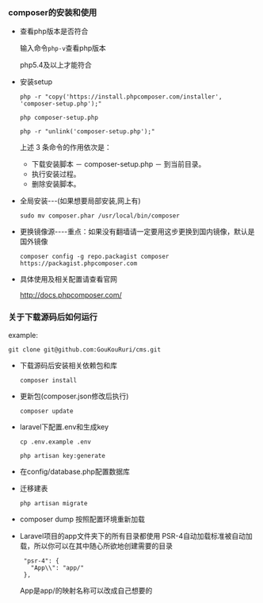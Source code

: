 ### composer的安装和使用

- 查看php版本是否符合

  输入命令```php-v```查看php版本
  
  php5.4及以上才能符合
  
- 安装setup

  ```php -r "copy('https://install.phpcomposer.com/installer', 'composer-setup.php');"```
  
  ```php composer-setup.php```
  
  ```php -r "unlink('composer-setup.php');"```
  
  上述 3 条命令的作用依次是：
  
  - 下载安装脚本 － composer-setup.php － 到当前目录。
  - 执行安装过程。
  - 删除安装脚本。
  
- 全局安装---(如果想要局部安装,网上有)

  ```sudo mv composer.phar /usr/local/bin/composer```
  
- 更换镜像源----重点：如果没有翻墙请一定要用这步更换到国内镜像，默认是国外镜像
  
    ```composer config -g repo.packagist composer https://packagist.phpcomposer.com```
    
- 具体使用及相关配置请查看官网

   http://docs.phpcomposer.com/
   
### 关于下载源码后如何运行

example:

   ```git clone git@github.com:GouKouRuri/cms.git```
  

- 下载源码后安装相关依赖包和库
 
   ```composer install```
   
- 更新包(composer.json修改后执行)

   ```composer update```
   
- laravel下配置.env和生成key

   ```cp .env.example .env```
   
   ```php artisan key:generate```
   
- 在config/database.php配置数据库
- 迁移建表

  ```php artisan migrate```
  
  
- composer dump 按照配置环境重新加载

- Laravel项目的app文件夹下的所有目录都使用 PSR-4自动加载标准被自动加载，所以你可以在其中随心所欲地创建需要的目录
  ```
   "psr-4": {
     "App\\": "app/"  
   },
   ```
   App是app/的映射名称可以改成自己想要的


  